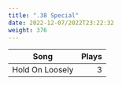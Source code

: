 ```yaml
---
title: ".38 Special"
date: 2022-12-07/2022T23:22:32
weight: 376
---
```




 Song | Plays 
----- | -----:
Hold On Loosely | 3
